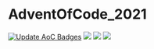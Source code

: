 # AdventOfCode_2021
[![Update AoC Badges](https://github.com/Kehvarl/AdventOfCode_2021/actions/workflows/main.yml/badge.svg?branch=main)](https://github.com/Kehvarl/AdventOfCode_2021/actions/workflows/main.yml)  ![](https://img.shields.io/badge/day%20📅-10-blue)  ![](https://img.shields.io/badge/stars%20⭐-19-yellow) ![](https://img.shields.io/badge/days%20completed-9-red)
